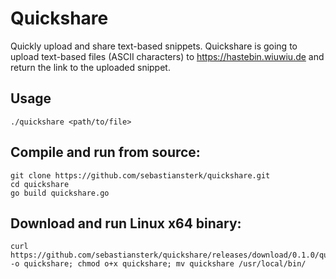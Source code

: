 # Quickshare
Quickly upload and share text-based snippets. Quickshare is going to upload text-based files (ASCII characters) to https://hastebin.wiuwiu.de and return the link to the uploaded snippet.

## Usage
```
./quickshare <path/to/file>
```

## Compile and run from source:
```
git clone https://github.com/sebastiansterk/quickshare.git
cd quickshare
go build quickshare.go
```

## Download and run Linux x64 binary:
```
curl https://github.com/sebastiansterk/quickshare/releases/download/0.1.0/quickshare_0.1.0_linux_x86_64 -o quickshare; chmod o+x quickshare; mv quickshare /usr/local/bin/
```
